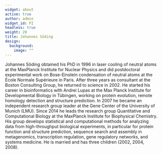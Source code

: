 ```yaml
---
widget: about
active: true
author: admin
widget_id: PI
headless: true
weight: 20
title: Johannes Söding
design:
  background:
    image: ""
---
```



Johannes Söding obtained his PhD in 1996 in laser cooling of neutral atoms at the MaxPlanck Institute for Nuclear Physics and did postdoctoral experimental work on Bose-Einstein condensation of neutral atoms at the École Normale Supérieure in Paris. After three years as consultant at the Boston Consulting Group, he returned to science in 2002. He started his career in bioinformatics with Andrei Lupas at the Max Planck Institute for Developmental Biology in Tübingen, working on protein evolution, remote homology detection and structure prediction. In 2007 he became an independent research group leader at the Gene Center of the University of Munich (LMU). Since 2014 he leads the research group Quantitative and Computational Biology at the MaxPlanck Institute for Biophysical Chemistry. His group develops statistical and computational methods for analyzing data from high-throughput biological experiments, in particular for protein function and structure prediction, sequence search and assembly in metagenomics, transcription regulation, gene regulatory networks, and systems medicine. He is married and has three children (2002, 2004, 2008).